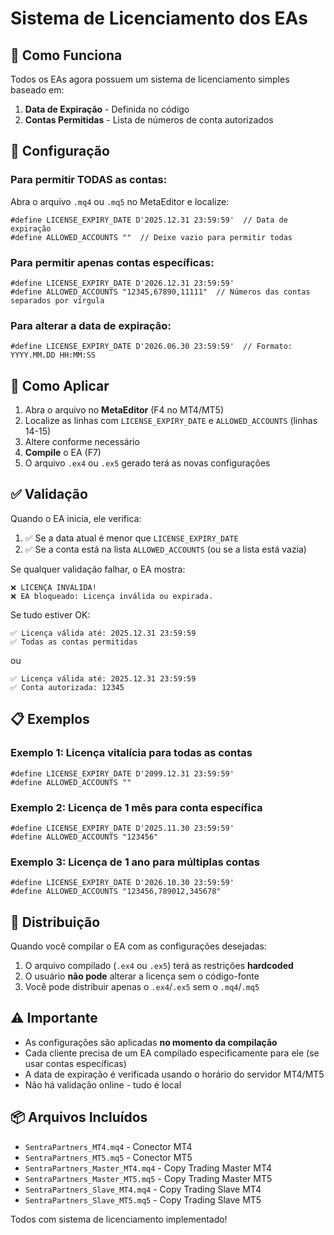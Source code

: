 # Sistema de Licenciamento dos EAs

## 🔐 Como Funciona

Todos os EAs agora possuem um sistema de licenciamento simples baseado em:

1. **Data de Expiração** - Definida no código
2. **Contas Permitidas** - Lista de números de conta autorizados

## 📝 Configuração

### **Para permitir TODAS as contas:**

Abra o arquivo `.mq4` ou `.mq5` no MetaEditor e localize:

```mql4
#define LICENSE_EXPIRY_DATE D'2025.12.31 23:59:59'  // Data de expiração
#define ALLOWED_ACCOUNTS ""  // Deixe vazio para permitir todas
```

### **Para permitir apenas contas específicas:**

```mql4
#define LICENSE_EXPIRY_DATE D'2026.12.31 23:59:59'
#define ALLOWED_ACCOUNTS "12345,67890,11111"  // Números das contas separados por vírgula
```

### **Para alterar a data de expiração:**

```mql4
#define LICENSE_EXPIRY_DATE D'2026.06.30 23:59:59'  // Formato: YYYY.MM.DD HH:MM:SS
```

## 🔧 Como Aplicar

1. Abra o arquivo no **MetaEditor** (F4 no MT4/MT5)
2. Localize as linhas com `LICENSE_EXPIRY_DATE` e `ALLOWED_ACCOUNTS` (linhas 14-15)
3. Altere conforme necessário
4. **Compile** o EA (F7)
5. O arquivo `.ex4` ou `.ex5` gerado terá as novas configurações

## ✅ Validação

Quando o EA inicia, ele verifica:

1. ✅ Se a data atual é menor que `LICENSE_EXPIRY_DATE`
2. ✅ Se a conta está na lista `ALLOWED_ACCOUNTS` (ou se a lista está vazia)

Se qualquer validação falhar, o EA mostra:

```
❌ LICENÇA INVÁLIDA!
❌ EA bloqueado: Licença inválida ou expirada.
```

Se tudo estiver OK:

```
✅ Licença válida até: 2025.12.31 23:59:59
✅ Todas as contas permitidas
```

ou

```
✅ Licença válida até: 2025.12.31 23:59:59
✅ Conta autorizada: 12345
```

## 📋 Exemplos

### **Exemplo 1: Licença vitalícia para todas as contas**

```mql4
#define LICENSE_EXPIRY_DATE D'2099.12.31 23:59:59'
#define ALLOWED_ACCOUNTS ""
```

### **Exemplo 2: Licença de 1 mês para conta específica**

```mql4
#define LICENSE_EXPIRY_DATE D'2025.11.30 23:59:59'
#define ALLOWED_ACCOUNTS "123456"
```

### **Exemplo 3: Licença de 1 ano para múltiplas contas**

```mql4
#define LICENSE_EXPIRY_DATE D'2026.10.30 23:59:59'
#define ALLOWED_ACCOUNTS "123456,789012,345678"
```

## 🎯 Distribuição

Quando você compilar o EA com as configurações desejadas:

1. O arquivo compilado (`.ex4` ou `.ex5`) terá as restrições **hardcoded**
2. O usuário **não pode** alterar a licença sem o código-fonte
3. Você pode distribuir apenas o `.ex4`/`.ex5` sem o `.mq4`/`.mq5`

## ⚠️ Importante

- As configurações são aplicadas **no momento da compilação**
- Cada cliente precisa de um EA compilado especificamente para ele (se usar contas específicas)
- A data de expiração é verificada usando o horário do servidor MT4/MT5
- Não há validação online - tudo é local

## 📦 Arquivos Incluídos

- `SentraPartners_MT4.mq4` - Conector MT4
- `SentraPartners_MT5.mq5` - Conector MT5
- `SentraPartners_Master_MT4.mq4` - Copy Trading Master MT4
- `SentraPartners_Master_MT5.mq5` - Copy Trading Master MT5
- `SentraPartners_Slave_MT4.mq4` - Copy Trading Slave MT4
- `SentraPartners_Slave_MT5.mq5` - Copy Trading Slave MT5

Todos com sistema de licenciamento implementado!
